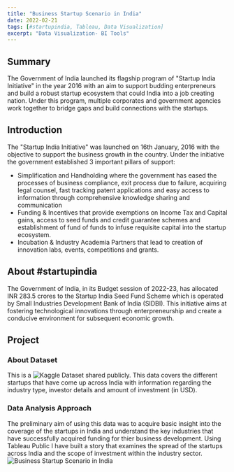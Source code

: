 ```yaml
---
title: "Business Startup Scenario in India"
date: 2022-02-21
tags: [#startupindia, Tableau, Data Visualization]
excerpt: "Data Visualization- BI Tools"
---
```


## **Summary**
The Government of India launched its flagship program of "Startup India Initiative" in the year 2016 with an aim to support budding enterpreneurs and build a robust startup ecosystem that could India into a job creating nation. Under this program, multiple corporates and government agencies work together to bridge gaps and build connections with the startups. 

## **Introduction**
The "Startup India Initiative" was launched on 16th January, 2016 with the objective to support the business growth in the country. Under the initiative the government established 3 important pillars of support:
- Simplification and Handholding where the government has eased the processes of business compliance, exit process due to failure, acquiring legal counsel, fast tracking patent applications and easy access to information through comprehensive knowledge sharing and communication
- Funding & Incentives that provide exemptions on Income Tax and Capital gains, access to seed funds and credit guarantee schemes and establishment of fund of funds to infuse requisite capital into the startup ecosystem.
- Incubation & Industry Academia Partners that lead to creation of innovation labs, events, competitions and grants.

## **About #startupindia**
The Government of India, in its Budget session of 2022-23, has allocated INR 283.5 crores to the Startup India Seed Fund Scheme which is operated by Small Industries Development Bank of India (SIDBI). This initiative aims at fostering technological innovations through enterpreneurship and create a conducive environment for subsequent economic growth.


## **Project**
### **About Dataset**
This is a ![Kaggle Dataset](https://www.kaggle.com/sudalairajkumar/simple-exploration-notebook-indian-startups/data) shared publicly. This data covers the different startups that have come up across India with information regarding the industry type, investor details and amount of investment (in USD).

### **Data Analysis Approach**
The preliminary aim of using this data was to acquire basic insight into the coverage of the startups in India and understand the key industries that have successfully acquired funding for thier business development. Using Tableau Public I have built a story that examines the spread of the startups across India and the scope of investment within the industry sector. ![Business Startup Scenario in India](https://public.tableau.com/app/profile/veena.muralidharan/viz/BusinessStartupsScenarioinIndia/BusinessStartupsinIndia#1)



